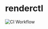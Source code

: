 # renderctl

![CI Workflow](https://github.com/mnapoleon/renderctl/actions/workflows/ci.yaml/badge.svg)